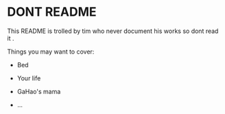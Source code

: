 # DONT README

This README is trolled by tim who never document his works so dont read it .

Things you may want to cover:

* Bed

* Your life

* GaHao's mama

* ...

